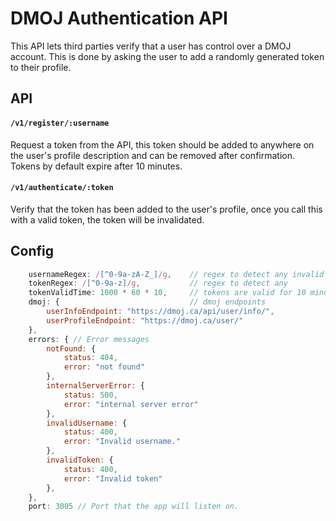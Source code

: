# DMOJ Authentication API

This API lets third parties verify that a user has control over a DMOJ account. This is done by asking the user to add a randomly generated token to their profile.


## API
#### `/v1/register/:username` 
Request a token from the API, this token should be added to anywhere on the user's profile description and can be removed after confirmation. Tokens by default expire after 10 minutes.

#### `/v1/authenticate/:token`
Verify that the token has been added to the user's profile, once you call this with a valid token, the token will be invalidated.


## Config

```javascript
    usernameRegex: /[^0-9a-zA-Z_]/g,    // regex to detect any invalid username characters
    tokenRegex: /[^0-9a-z]/g,           // regex to detect any
    tokenValidTime: 1000 * 60 * 10,     // tokens are valid for 10 minutes
    dmoj: {                             // dmoj endpoints
        userInfoEndpoint: "https://dmoj.ca/api/user/info/",
        userProfileEndpoint: "https://dmoj.ca/user/"
    },
    errors: { // Error messages
        notFound: {
            status: 404,
            error: "not found"
        },
        internalServerError: {
            status: 500,
            error: "internal server error"
        },
        invalidUsername: {
            status: 400,
            error: "Invalid username."
        },
        invalidToken: {
            status: 400,
            error: "Invalid token"
        },
    },
    port: 3005 // Port that the app will listen on.
```
